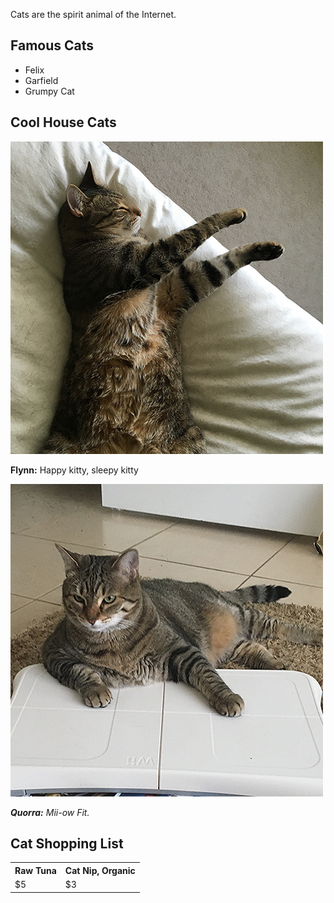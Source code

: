 <!DOCTYPE html>
<html>
  <meta charaset = "utf-8">
  <!--<title>Cats</title>-->
</head>
<title><h1>Cats!</h1></title>
<body>
  <p>Cats are the spirit animal of the Internet.<p>
<h2>Famous Cats</h2>
  
<ul>
  <li>Felix</li>
  <li>Garfield</li>
  <li>Grumpy Cat</li>
</ul>

<h2>Cool House Cats</h2>
 <img src="flynn.jpg" alt="Flynn the Cat">
 <p><strong></i>Flynn:</strong> Happy kitty, sleepy kitty</i></p>
  
<img src="quorra.jpg" alt="Quorra the Cat">
 <p><strong><i>Quorra:</strong> Mii-ow Fit.</i></p>
  
<table>
<h2>Cat Shopping List</h2>
<tr>
  <th>Raw Tuna</th>
  <th>Cat Nip, Organic</th>
</tr>
<tr>
<td>$5</td>
<td>$3</td>
